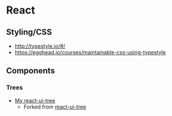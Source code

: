 
# React

## Styling/CSS

* http://typestyle.io/#/
* https://egghead.io/courses/maintainable-css-using-typestyle

## Components

### Trees

* [My react-ui-tree](https://github.com/davelnewton/react-ui-tree)
  * Forked from [react-ui-tree](https://github.com/pqx/react-ui-tree)
